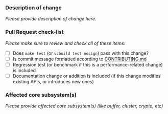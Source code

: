 ### Description of change

_Please provide description of change here_.

### Pull Request check-list

_Please make sure to review and check all of these items_:

- [ ] Does `make test` (or `vcbuild test nosign`) pass with this change?
- [ ] Is commit message formatted according to [CONTRIBUTING.md][0]
- [ ] Regression test (or benchmark if this is a performance-related change) is
  included
- [ ] Documentation change or addition is included (if this change modifies
  existing APIs, or introduces new ones)

### Affected core subsystem(s)

_Please provide affected core subsystem(s) (like buffer, cluster, crypto, etc)_

[0]: https://github.com/nodejs/node/blob/master/CONTRIBUTING.md#step-3-commit
